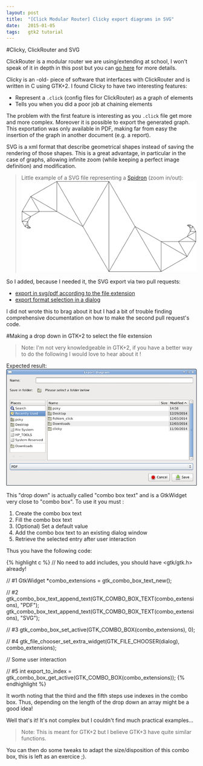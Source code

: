 ```yaml
---
layout: post
title:  "[Click Modular Router] Clicky export diagrams in SVG"
date:   2015-01-05
tags:	gtk2 tutorial
---
```

#Clicky, ClickRouter and SVG

ClickRouter is a modular router we are using/extending at school, I won't speak of it in depth in this post but you can [go here](https://github.com/kohler/click) for more details.

Clicky is an -old- piece of software that interfaces with ClickRouter and is written in C using GTK+2. I found Clicky to have two interesting features:

- Represent a `.click` (config files for ClickRouter) as a graph of elements
- Tells you when you did a poor job at chaining elements

The problem with the first feature is interesting as you `.click` file get more and more complex. Moreover it is possible to export the generated graph. This exportation was only available in PDF, making far from easy the insertion of the graph in another document (e.g. a report).

SVG is a xml format that describe geometrical shapes instead of saving the rendering of those shapes. This is a great advantage, in particular in the case of graphs, allowing infinite zoom (while keeping a perfect image definition) and modification.

> Little example of a SVG file representing a [Spidron](https://en.wikipedia.org/wiki/Spidron) (zoom in/out):
> ![SVG Spidron](/assets/Spidron.svg)

So I added, because I needed it, the SVG export via two pull requests:

- [export in svg/pdf according to the file extension](https://github.com/kohler/click/pull/158)
- [export format selection in a dialog](https://github.com/kohler/click/pull/161)

I did not wrote this to brag about it but I had a bit of trouble finding comprehensive documentation on how to make the second pull request's code.

#Making a drop down in GTK+2 to select the file extension

> Note: I'm not very knowledgeable in GTK+2, if you have a better way to do the following I would love to hear about it !

Expected result:
![Drop down file extension selection](/assets/screenshot-gtk2-dropdown.png)

This "drop down" is actually called "combo box text" and is a GtkWidget very close to "combo box". To use it you must :

1. Create the combo box text
2. Fill the combo box text
3. (Optional) Set a default value
4. Add the combo box text to an existing dialog window
5. Retrieve the selected entry after user interaction

Thus you have the following code:

{% highlight c %}
// No need to add includes, you should have <gtk/gtk.h> already!

// #1
GtkWidget *combo_extensions = gtk_combo_box_text_new();

// #2
gtk_combo_box_text_append_text(GTK_COMBO_BOX_TEXT(combo_extensions), "PDF");
gtk_combo_box_text_append_text(GTK_COMBO_BOX_TEXT(combo_extensions), "SVG");

// #3
gtk_combo_box_set_active(GTK_COMBO_BOX(combo_extensions), 0);

// #4
gtk_file_chooser_set_extra_widget(GTK_FILE_CHOOSER(dialog), combo_extensions);

// Some user interaction

// #5
int export_to_index = gtk_combo_box_get_active(GTK_COMBO_BOX(combo_extensions));
{% endhighlight %}

It worth noting that the third and the fifth steps use indexes in the combo box.
Thus, depending on the length of the drop down an array might be a good idea!

Well that's it! It's not complex but I couldn't find much practical examples...

> Note: This is meant for GTK+2 but I believe GTK+3 have quite similar functions.

You can then do some tweaks to adapt the size/disposition of this combo box, this is left as an exercice ;).
